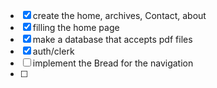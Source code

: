 - [x] create the home, archives, Contact, about
- [x] filling the home page
- [x] make a database that accepts pdf files
- [x] auth/clerk
- [ ] implement the Bread for the navigation
- [ ]
